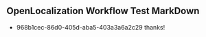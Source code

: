 ## OpenLocalization Workflow Test MarkDown
* 968b1cec-86d0-405d-aba5-403a3a6a2c29 
thanks!<!--HONumber=Mar16_HO4-->
